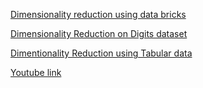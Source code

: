 [Dimensionality reduction using data bricks](https://colab.research.google.com/drive/1KB5zemWFAGZNTQUyRW17tL95aTHlf1Y3?usp=sharing)

[Dimensionality Reduction on Digits dataset](https://colab.research.google.com/drive/1FisSVZtPj7mMpWbzULGpi6jS7ow_JIT_?usp=sharing)

[Dimentionality Reduction using Tabular data](https://colab.research.google.com/drive/1D92pCwWS1xyk9OYVUgq000zZkUBWyKL5?usp=sharing)

[Youtube link](https://youtu.be/JVa0UufnLRs)